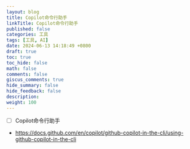 ```yaml
---
layout: blog
title: Copilot命令行助手
linkTitle: Copilot命令行助手
published: false
categories: 工具
tags: [工具, AI]
date: 2024-06-13 14:18:49 +0800
draft: true
toc: true
toc_hide: false
math: false
comments: false
giscus_comments: true
hide_summary: false
hide_feedback: false
description: 
weight: 100
---
```


- [ ] Copilot命令行助手

- https://docs.github.com/en/copilot/github-copilot-in-the-cli/using-github-copilot-in-the-cli